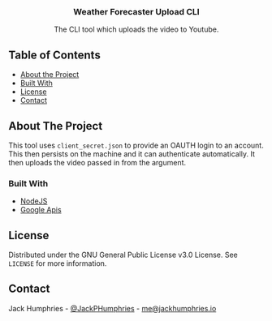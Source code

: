 <!-- PROJECT LOGO -->
<br />
<p align="center">
  <h3 align="center">Weather Forecaster Upload CLI</h3>

  <p align="center">
    The CLI tool which uploads the video to Youtube.
  </p>
</p>

<!-- TABLE OF CONTENTS -->

## Table of Contents

-   [About the Project](#about-the-project)
-   [Built With](#built-with)
-   [License](#license)
-   [Contact](#contact)

<!-- ABOUT THE PROJECT -->

## About The Project

This tool uses `client_secret.json` to provide an OAUTH login to an account. This then persists on the machine and it can authenticate automatically. It then uploads the video passed in from the argument.

### Built With

-   [NodeJS](https://nodejs.org/en/)
-   [Google Apis](https://www.npmjs.com/package/googleapis)

## License

Distributed under the GNU General Public License v3.0 License. See `LICENSE` for more information.

<!-- CONTACT -->

## Contact

Jack Humphries - [@JackPHumphries](https://twitter.com/JackPHumphries) - me@jackhumphries.io
